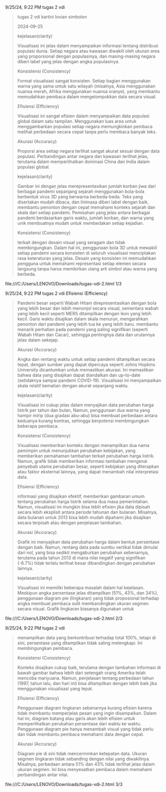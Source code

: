 9/25/24, 9:22 PM tugas 2 vdi

> tugas 2 vdi kartini lovian simbolon
>
> 2024-09-25
>
> kejelasan(clarity)
>
> Visualisasi ini jelas dalam menyampaikan informasi tentang distribusi
> populasi dunia. Setiap negara atau kawasan diwakili oleh ukuran area
> yang proporsional dengan populasinya, dan masing-masing negara diberi
> label yang jelas dengan angka populasinya.
>
> Konsistensi (Consistency)
>
> Format visualisasi sangat konsisten. Setiap bagian menggunakan warna
> yang sama untuk satu wilayah (misalnya, Asia menggunakan nuansa merah,
> Afrika menggunakan nuansa oranye), yang membantu memudahkan pembaca
> dalam mengelompokkan data secara visual.
>
> Efisiensi (Efficiency)
>
> Visualisasi ini sangat efisien dalam menyampaikan data populasi global
> dalam satu tampilan. Menggunakan luas area untuk menggambarkan
> populasi setiap negara memungkinkan pembaca melihat perbedaan secara
> cepat tanpa perlu membaca banyak teks.
>
> Akurasi (Accuracy)
>
> Proporsi area setiap negara terlihat sangat akurat sesuai dengan data
> populasi. Perbandingan antar negara dan kawasan terlihat jelas,
> terutama dalam memperlihatkan dominasi China dan India dalam populasi
> global.
>
> kejelasan(clarity)
>
> Gambar ini dengan jelas merepresentasikan jumlah korban jiwa dari
> berbagai pandemi sepanjang sejarah menggunakan bola-bola berbentuk
> virus 3D yang berwarna berbeda-beda. Teks yang disertakan mudah
> dibaca, dan linimasa diberi label dengan baik, membantu penonton
> dengan cepat memahami konteks sejarah dan skala dari setiap pandemi.
> Pemisahan yang jelas antara berbagai pandemi berdasarkan garis waktu,
> jumlah korban, dan warna yang unik membuatnya mudah untuk membedakan
> setiap kejadian.
>
> Konsistensi (Consistency)
>
> terkait dengan desain visual yang seragam dan tidak membingungkan.
> Dalam hal ini, penggunaan bola 3D untuk mewakili setiap pandemi secara
> konsisten di seluruh visualisasi menciptakan rasa keteraturan yang
> jelas. Desain yang konsisten ini memudahkan pengguna untuk memahami
> representasi setiap elemen secara langsung tanpa harus memikirkan
> ulang arti simbol atau warna yang berbeda.

file:///C:/Users/LENOVO/Downloads/tugas-vdi-2.html 1/3

9/25/24, 9:22 PM tugas 2 vdi Efisiensi (Efficiency)

> Pandemi besar seperti Wabah Hitam direpresentasikan dengan bola yang
> lebih besar dan lebih menonjol secara visual, sementara wabah yang
> lebih kecil seperti MERS ditampilkan dengan ikon yang lebih kecil.
> Garis waktu disajikan dalam skala menurun, mengarahkan penonton dari
> pandemi yang lebih tua ke yang lebih baru. membantu menarik perhatian
> pada pandemi yang paling signifikan (seperti Wabah Hitam dan Cacar),
> sehingga pentingnya data dan urutannya jelas dalam sekejap.
>
> Akurasi (Accuracy)
>
> Angka dan rentang waktu untuk setiap pandemi ditampilkan secara tepat,
> dengan sumber yang dapat dipercaya seperti Johns Hopkins University
> dicantumkan untuk memastikan akurasi. Ini memastikan bahwa data yang
> disajikan dapat diandalkan dan up-to-date (setidaknya sampai pandemi
> COVID-19). Visualisasi ini menyampaikan skala relatif kematian dengan
> akurat sepanjang waktu.
>
> kejelasan(clarity)
>
> Visualisasi ini cukup jelas dalam menyajikan data perubahan harga
> listrik per tahun dan bulan, Namun, penggunaan dua warna yang hampir
> mirip (dua gradasi abu-abu) bisa membuat perbedaan antara keduanya
> kurang kontras, sehingga berpotensi membingungkan beberapa pembaca.
>
> Konsistensi (Consistency)
>
> Visualisasi memberikan konteks dengan menampilkan dua nama pemimpin
> untuk menunjukkan perubahan kebijakan, yang memberikan pemahaman
> tambahan terkait perubahan harga listrik. Namun, grafik tidak
> memberikan informasi tambahan mengenai penyebab utama perubahan besar,
> seperti kebijakan yang diterapkan atau faktor eksternal lainnya, yang
> dapat menambah nilai interpretasi data.
>
> Efisiensi (Efficiency)
>
> informasi yang disajikan efektif, memberikan gambaran umum tentang
> perubahan harga listrik selama dua masa pemerintahan. Namun,
> visualisasi ini mungkin bisa lebih efisien jika data dipisah secara
> lebih eksplisit antara periode tahunan dan bulanan. Misalnya, data
> bulanan untuk 2013 bisa lebih mudah dipahami jika disajikan secara
> terpisah atau dengan penjelasan tambahan.
>
> Akurasi (Accuracy)
>
> Grafik ini menyajikan data perubahan harga dalam bentuk persentase
> dengan baik. Namun, rentang data pada sumbu vertikal tidak dimulai
> dari nol, yang bisa sedikit mengaburkan perubahan sebenarnya, terutama
> pada tahun 2013 di mana nilai negatif yang signifikan (-6.7%) tidak
> terlalu terlihat besar dibandingkan dengan perubahan lainnya.
>
> kejelasan(clarity)
>
> Visualisasi ini memiliki beberapa masalah dalam hal kejelasan.
> Meskipun angka persentase jelas ditampilkan (51%, 43%, dan 34%),
> penggunaan diagram pie (lingkaran) yang tidak proposional terhadap
> angka membuat pembaca sulit membandingkan ukuran segmen secara visual.
> Grafik lingkaran biasanya digunakan untuk

file:///C:/Users/LENOVO/Downloads/tugas-vdi-2.html 2/3

9/25/24, 9:22 PM tugas 2 vdi

> menampilkan data yang berkontribusi terhadap total 100%, tetapi di
> sini, persentase yang ditampilkan tidak saling melengkapi. Ini
> membingungkan pembaca.
>
> Konsistensi (Consistency)
>
> Konteks disajikan cukup baik, terutama dengan tambahan informasi di
> bawah gambar bahwa lebih dari setengah orang Amerika telah mencoba
> mariyuana. Namun, penjelasan tentang perbedaan tahun (1997, tahun
> lalu, dan hari ini) bisa ditampilkan dengan lebih baik jika
> menggunakan visualisasi yang tepat.
>
> Efisiensi (Efficiency)
>
> Penggunaan diagram lingkaran sebenarnya kurang efisien karena tidak
> membantu memperjelas pesan yang ingin disampaikan. Dalam hal ini,
> diagram batang atau garis akan lebih efisien untuk memperlihatkan
> perubahan persentase dari waktu ke waktu. Penggunaan diagram pie hanya
> menambah visual yang tidak perlu dan tidak membantu pembaca memahami
> data dengan cepat.
>
> Akurasi (Accuracy)
>
> Diagram pie di sini tidak mencerminkan ketepatan data. Ukuran segmen
> lingkaran tidak sebanding dengan nilai yang diwakilinya. Misalnya,
> perbedaan antara 51% dan 43% tidak terlihat jelas dalam ukuran segmen.
> Ini bisa menyesatkan pembaca dalam memahami perbandingan antar nilai.

file:///C:/Users/LENOVO/Downloads/tugas-vdi-2.html 3/3
